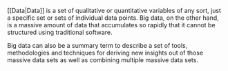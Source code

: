 [[Data|Data]] is a set of qualitative or quantitative variables of any sort, just a specific set or sets of individual data points. Big data, on the other hand, is a massive amount of data that accumulates so rapidly that it cannot be structured using traditional software.

Big data can also be a summary term to describe a set of tools, methodologies and techniques for deriving new insights out of those massive data sets as well as combining multiple massive data sets.